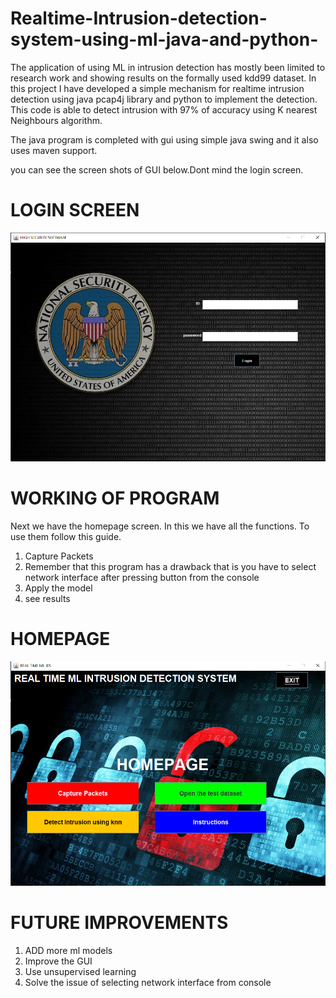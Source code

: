 # Realtime-Intrusion-detection-system-using-ml-java-and-python-
The application of using ML in intrusion detection has mostly been limited to research work
and showing results on the formally used kdd99 dataset. In this project I have developed  a 
simple mechanism for realtime intrusion detection using java pcap4j library and python to 
implement the detection. This code is able to detect intrusion with 97% of accuracy using K
nearest Neighbours algorithm.




The java program is completed with gui using simple java swing and it also uses maven support.

you can see the screen shots of GUI below.Dont mind the login screen.

# LOGIN SCREEN

![](ss/Capture.PNG)



# WORKING OF PROGRAM


Next we have the homepage screen. In this we have all the functions. To use them follow this guide.

1. Capture Packets
2. Remember that this program has a drawback that is you have to select network interface after pressing button from the console
3. Apply the model
4. see results




# HOMEPAGE

![](ss/Capture1.PNG)




# FUTURE IMPROVEMENTS

1. ADD more ml models
2. Improve the GUI
3. Use unsupervised learning
4. Solve the issue of selecting network interface from console
